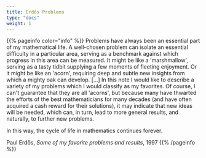```yaml
---
title: Erdős Problems
type: "docs"
weight: 1
---
```


{{% pageinfo color="info" %}}
Problems have always been an essential part of my mathematical life. A well-chosen problem can isolate an essential difficulty in a particular area, serving as a benchmark against which progress in this area can be measured. It might be like a 'marshmallow', serving as a tasty tidbit supplying a few moments of fleeting enjoyment. Or it might be like an 'acorn', requiring deep and subtle new insights from which a mighty oak can develop. […]
In this note I would like to describe a variety of my problems which I would classify as my favorites. Of course, I can't guarantee that they are all 'acorns', but because many have thwarted the efforts of the best mathematicians for many decades (and have often acquired a cash reward for their solutions), it may indicate that new ideas will be needed, which can, in turn, lead to more general results, and naturally, to further new problems.

In this way, the cycle of life in mathematics continues forever.

Paul Erdős, *Some of my favorite problems and results*, 1997
{{% /pageinfo %}}
